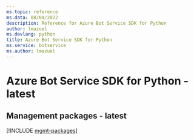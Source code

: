 ```yaml
---
ms.topic: reference
ms.data: 08/04/2022
description: Reference for Azure Bot Service SDK for Python
author: lmazuel
ms.devlang: python
title: Azure Bot Service SDK for Python
ms.service: botservice
ms.author: lmazuel
---
```

# Azure Bot Service SDK for Python - latest

## Management packages - latest
[!INCLUDE [mgmt-packages](bot-service-mgmt-index.md)]